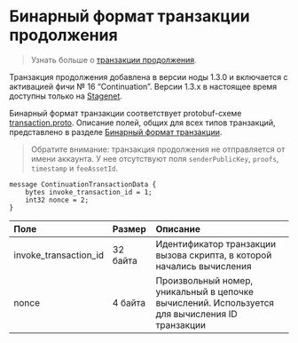 # Бинарный формат транзакции продолжения

> Узнать больше о [транзакции продолжения](/ru/blockchain/transaction-type/continuation-transaction).

Транзакция продолжения добавлена в версии ноды 1.3.0 и включается с активацией фичи № 16 “Continuation”. Версии 1.3.x в настоящее время доступны только на [Stagenet](/ru/blockchain/blockchain-network/).

Бинарный формат транзакции соответствует protobuf-схеме [transaction.proto](https://github.com/wavesplatform/protobuf-schemas/blob/master/proto/waves/transaction.proto). Описание полей, общих для всех типов транзакций, представлено в разделе [Бинарный формат транзакции](/ru/blockchain/binary-format/transaction-binary-format/).

> Обратите внимание: транзакция продолжения не отправляется от имени аккаунта. У нее отсутствуют поля `senderPublicKey`, `proofs`, `timestamp` и `feeAssetId`.

```
message ContinuationTransactionData {
    bytes invoke_transaction_id = 1;
    int32 nonce = 2;
}
```

| Поле | Размер | Описание |
| :--- | :--- | :--- |
| invoke_transaction_id | 32 байта | Идентификатор транзакции вызова скрипта, в которой начались вычисления |
| nonce | 4 байта | Произвольный номер, уникальный в цепочке вычислений. Используется для вычисления ID транзакции |
